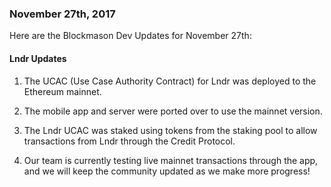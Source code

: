 ### November 27th, 2017

Here are the Blockmason Dev Updates for November 27th:

#### Lndr Updates
1. The UCAC (Use Case Authority Contract) for Lndr was deployed to the Ethereum mainnet.

2. The mobile app and server were ported over to use the mainnet version.

3. The Lndr UCAC was staked using tokens from the staking pool to allow transactions from Lndr through the Credit Protocol.

4. Our team is currently testing live mainnet transactions through the app, and we will keep the community updated as we make more progress!
